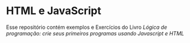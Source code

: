 # HTML e JavaScript
Esse repositório contém exemplos e Exercícios do Livro _Lógica de programação: crie seus primeiros programas usando Javascript e HTML_
